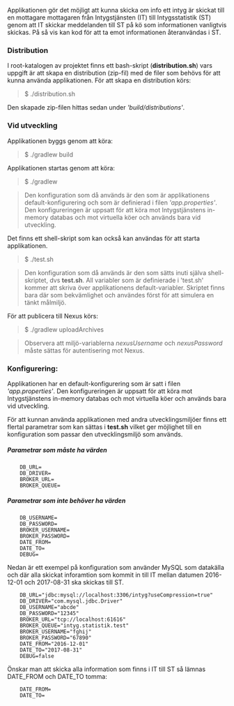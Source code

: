 Applikationen gör det möjligt att kunna skicka om info ett intyg är skickat till en mottagare mottagaren från Intygstjänsten (IT) till Intygsstatistik (ST) genom att IT skickar meddelanden till ST på kö som informationen vanligtvis skickas. På så vis kan kod för att ta emot informationen återanvändas i ST.

### Distribution
I root-katalogen av projektet finns ett bash-skript (**distribution.sh**) vars uppgift är att skapa en distribution (zip-fil) med de filer som behövs för att kunna använda applikationen. För att skapa en distribution körs:
> $ ./distribution.sh

Den skapade zip-filen hittas sedan under _'build/distributions'_.

### Vid utveckling
Applikationen byggs genom att köra:
> $ ./gradlew build

Applikationen startas genom att köra:
> $ ./gradlew

> Den konfiguration som då används är den som är applikationens default-konfigurering  och som är definierad i filen _'app.properties'_. Den konfigureringen är uppsatt för att köra mot Intygstjänstens in-memory databas och mot virtuella köer och används bara vid utveckling.

Det finns ett shell-skript som kan också kan användas för att starta applikationen.
> $ ./test.sh

> Den konfiguration som då används är den som sätts inuti själva shell-skriptet, dvs **test.sh**. All variabler som är definierade i 'test.sh' kommer att skriva över applikationens default-variabler. Skriptet finns bara där som bekvämlighet och användes först för att simulera en tänkt målmiljö.

För att publicera till Nexus körs:
> $ ./gradlew uploadArchives

> Observera att miljö-variablerna *nexusUsername* och *nexusPassword* måste sättas för autentisering mot Nexus.

### Konfigurering:
Applikationen har en default-konfigurering som är satt i filen _'app.properties'_. Den konfigureringen är uppsatt för att köra mot Intygstjänstens in-memory databas och mot virtuella köer och används bara vid utveckling.

För att kunnan använda applikationen med andra utvecklingsmiljöer finns ett flertal parametrar som kan sättas i **test.sh** vilket ger möjlighet till en konfiguration som passar den utvecklingsmiljö som används.

##### Parametrar som måste ha värden
		DB_URL=
		DB_DRIVER=
		BROKER_URL=
		BROKER_QUEUE=

##### Parametrar som inte behöver ha värden
		DB_USERNAME=
		DB_PASSWORD=
		BROKER_USERNAME=
		BROKER_PASSWORD=
		DATE_FROM=
		DATE_TO=
		DEBUG=

Nedan är ett exempel på konfiguration som använder MySQL som datakälla och där alla skickat inforamtion som kommit in till IT mellan datumen 2016-12-01 och 2017-08-31 ska skickas till ST.

		DB_URL="jdbc:mysql://localhost:3306/intyg?useCompression=true"
		DB_DRIVER="com.mysql.jdbc.Driver"
		DB_USERNAME="abcde"
		DB_PASSWORD="12345"
		BROKER_URL="tcp://localhost:61616"
		BROKER_QUEUE="intyg.statistik.test"
		BROKER_USERNAME="fghij"
		BROKER_PASSWORD="67890"
		DATE_FROM="2016-12-01"
		DATE_TO="2017-08-31"
		DEBUG=false

Önskar man att skicka alla information som finns i IT till ST så lämnas DATE_FROM och DATE_TO tomma:

		DATE_FROM=
		DATE_TO=
